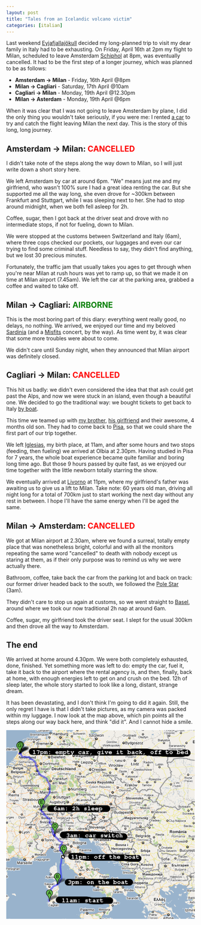 ```yaml
---
layout: post
title: "Tales from an Icelandic volcano victim"
categories: [italian]
---
```


Last weekend <a href="http://en.wikipedia.org/wiki/Eyjafjallaj%C3%B6kull">Eyjafjallaj&ouml;kull</a> decided my long-planned trip to visit my dear family in Italy had to be exhausting. On Friday, April 16th at 2pm my flight to Milan, scheduled to leave Amsterdam <a href="http://www.schiphol.nl/">Schiphol</a> at 8pm, was eventually cancelled. It had to be the first step of a longer journey, which was planned to be as follows:
<ul>
	<li><strong>Amsterdam -&gt; Milan</strong> - Friday, 16th April @8pm</li>
	<li><strong>Milan -&gt; Cagliari</strong> - Saturday, 17th April @10am</li>
	<li><strong>Cagliari -&gt; Milan</strong> - Monday, 19th April @12.30pm</li>
	<li><strong>Milan -&gt; Asterdam</strong> - Monday, 19th April @6pm</li>
</ul>
When it was clear that I was not going to leave Amsterdam by plane, I did the only thing you wouldn't take seriously, if you were me: I rented <a href="http://www.zercustoms.com/news/images/MomoDesign-Lancia-Ypsilon-Sport-b.jpg">a car</a> to try and catch the flight leaving Milan the next day. This is the story of this long, long journey.
<h2>Amsterdam -&gt; Milan: <span style="color: red;">CANCELLED</span></h2>
I didn't take note of the steps along the way down to Milan, so I will just write down a short story here.

We left Amsterdam by car at around 6pm. "We" means just me and my girlfriend, who wasn't 100% sure I had a great idea renting the car. But she supported me all the way long, she even drove for ~300km between Frankfurt and Stuttgart, while I was sleeping next to her. She had to stop around midnight, when we both fell asleep for 2h. 

Coffee, sugar, then I got back at the driver seat and drove with no intermediate stops, if not for fueling, down to Milan.

We were stopped at the customs between Switzerland and Italy (6am), where three cops checked our pockets, our luggages and even our car trying to find some criminal stuff. Needless to say, they didn't find anything, but we lost 30 precious minutes.

Fortunately, the traffic jam that usually takes you ages to get through when you're near Milan at rush hours was yet to ramp up, so that we made it on time at Milan airport (7.45am). We left the car at the parking area, grabbed a coffee and waited to take off.
<h2>Milan -&gt; Cagliari: <span style="color: green;"> AIRBORNE </span></h2>
This is the most boring part of this diary: everything went really good, no delays, no nothing. We arrived, we enjoyed our time and my beloved <a href="http://en.wikipedia.org/wiki/Sardinia">Sardinia</a> (and a <a href="http://www.misfits.com/">Misfits</a> concert, by the way). As time went by, it was clear that some more troubles were about to come.

We didn't care until Sunday night, when they announced that Milan airport was definitely closed.
<h2>Cagliari -&gt; Milan: <span style="color: red;"> CANCELLED </span></h2>
This hit us badly: we didn't even considered the idea that that ash could get past the Alps, and now we were stuck in an island, even though a beautiful one. We decided to go the traditional way: we bought tickets to get back to Italy <a href="http://www.mobylines.com/">by boat</a>.

This time we teamed up with <a href="http://developer4work.blogspot.com/">my brother</a>, <a href="http://paperina81.deviantart.com/">his girlfriend</a> and their awesome, 4 months old son. They had to come back to <a href="http://en.wikipedia.org/wiki/Pisa">Pisa</a>, so that we could share the first part of our trip together.

We left <a href="http://en.wikipedia.org/wiki/Iglesias">Iglesias</a>, my birth place, at 11am, and after some hours and two stops (feeding, then fueling) we arrived at Olbia at 2.30pm. Having studied in Pisa for 7 years, the whole boat experience became quite familiar and boring long time ago. But those 9 hours passed by quite fast,  as we enjoyed our time together with the little newborn totally starring the show.

We eventually arrived at <a href="http://en.wikipedia.org/wiki/Livorno">Livorno</a> at 11pm, where my girlfriend's father was awaiting us to give us a lift to Milan. Take note: 60 years old man, driving all night long for a total of 700km just to start working the next day without any rest in between. I hope I'll have the same energy when I'll be aged the same.


<h2>Milan -&gt; Amsterdam: <span style="color: red;"> CANCELLED </span></h2>
We got at Milan airport at 2.30am, where we found a surreal, totally empty place that was nonetheless bright, colorful and with all the monitors repeating the same word "cancelled" to death with nobody except us staring at them, as if their only purpose was  to remind us why we were actually there.

Bathroom, coffee, take back the car from the parking lot and back on track: our former driver headed back to the south, we followed the <a href="http://en.wikipedia.org/wiki/Pole_star">Pole Star</a> (3am).

They didn't care to stop us again at customs, so we went straight to <a href="http://en.wikipedia.org/wiki/Basel">Basel</a>, around where we took our now traditional 2h nap at around 6am.

Coffee, sugar, my girlfriend took the driver seat. I slept for the usual 300km and then drove all the way to Amsterdam.

<h2>The end</h2>
We arrived at home around 4.30pm. We were both completely exhausted, done, finished. Yet something more was left to do: empty the car, fuel it, take it back to the airport where the rental agency is, and then, finally, back at home, with enough energies left to get on and crush on the bed. 12h of sleep later, the whole story started to look like a long, distant, strange dream.

It has been devastating, and I don't think I'm going to did it again. Still, the only regret I have is that I didn't take pictures, as my camera was packed within my luggage. I now look at the map above, which pin points all the steps along our way back here, and think "did it". And I cannot hide a smile.

![Our journey, hour by hour](/img/post/hourly-map.png)
